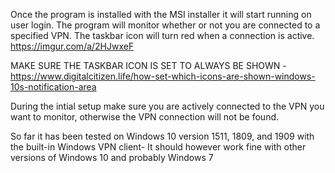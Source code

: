 Once the program is installed with the MSI installer it will start running on user login. The program will monitor whether or not you are connected to a specified VPN. The taskbar icon will turn red when a connection is active. https://imgur.com/a/2HJwxeF

MAKE SURE THE TASKBAR ICON IS SET TO ALWAYS BE SHOWN -https://www.digitalcitizen.life/how-set-which-icons-are-shown-windows-10s-notification-area

During the intial setup make sure you are actively connected to the VPN you want to monitor, otherwise the VPN connection will not be found.

So far it has been tested on Windows 10 version 1511, 1809, and 1909 with the built-in Windows VPN client- It should however work fine with other versions of Windows 10 and probably Windows 7
